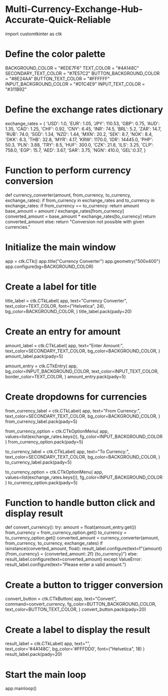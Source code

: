 # Multi-Currency-Exchange-Hub-Accurate-Quick-Reliable
import customtkinter as ctk

# Define the color palette
BACKGROUND_COLOR = "#EDE7F6"
TEXT_COLOR = "#4A148C"
SECONDARY_TEXT_COLOR = "#7E57C2"
BUTTON_BACKGROUND_COLOR = "#8E24AA"
BUTTON_TEXT_COLOR = "#FFFFFF"
INPUT_BACKGROUND_COLOR = "#D1C4E9"
INPUT_TEXT_COLOR = "#311B92"

# Define the exchange rates dictionary
exchange_rates = {
    'USD': 1.0,
    'EUR': 1.05,
    'JPY': 110.53,
    'GBP': 0.75,
    'AUD': 1.35,
    'CAD': 1.25,
    'CHF': 0.92,
    'CNY': 6.45,
    'INR': 74.5,
    'BRL': 5.2,
    'ZAR': 14.7,
    'RUB': 74.0,
    'SGD': 1.34,
    'NZD': 1.44,
    'MXN': 20.2,
    'SEK': 8.7,
    'NOK': 8.4,
    'DKK': 6.3,
    'THB': 32.8,
    'MYR': 4.17,
    'KRW': 1170.0,
    'IDR': 14445.0,
    'PHP': 50.3,
    'PLN': 3.88,
    'TRY': 8.5,
    'HUF': 300.0,
    'CZK': 21.8,
    'ILS': 3.25,
    'CLP': 758.0,
    'EGP': 15.7,
    'AED': 3.67,
    'SAR': 3.75,
    'NGN': 410.0,
    'GEL':0.37,
}

# Function to perform currency conversion
def currency_converter(amount, from_currency, to_currency, exchange_rates):
    if from_currency in exchange_rates and to_currency in exchange_rates:
        if from_currency == to_currency:
            return amount
        base_amount = amount / exchange_rates[from_currency]
        converted_amount = base_amount * exchange_rates[to_currency]
        return converted_amount
    else:
        return "Conversion not possible with given currencies."

# Initialize the main window
app = ctk.CTk()
app.title("Currency Converter")
app.geometry("500x400")
app.configure(bg=BACKGROUND_COLOR)

# Create a label for title
title_label = ctk.CTkLabel(
    app,
    text="Currency Converter",
    text_color=TEXT_COLOR,
    font=("Helvetica", 24),
    bg_color=BACKGROUND_COLOR,
)
title_label.pack(pady=20)

# Create an entry for amount
amount_label = ctk.CTkLabel(
    app,
    text="Enter Amount:",
    text_color=SECONDARY_TEXT_COLOR,
    bg_color=BACKGROUND_COLOR,
)
amount_label.pack(pady=5)

amount_entry = ctk.CTkEntry(
    app,
    bg_color=INPUT_BACKGROUND_COLOR,
    text_color=INPUT_TEXT_COLOR,
    border_color=TEXT_COLOR,
)
amount_entry.pack(pady=5)

# Create dropdowns for currencies
from_currency_label = ctk.CTkLabel(
    app,
    text="From Currency:",
    text_color=SECONDARY_TEXT_COLOR,
    bg_color=BACKGROUND_COLOR,
)
from_currency_label.pack(pady=5)

from_currency_option = ctk.CTkOptionMenu(
    app, values=list(exchange_rates.keys()), fg_color=INPUT_BACKGROUND_COLOR
)
from_currency_option.pack(pady=5)

to_currency_label = ctk.CTkLabel(
    app,
    text="To Currency:",
    text_color=SECONDARY_TEXT_COLOR,
    bg_color=BACKGROUND_COLOR,
)
to_currency_label.pack(pady=5)

to_currency_option = ctk.CTkOptionMenu(
    app, values=list(exchange_rates.keys()), fg_color=INPUT_BACKGROUND_COLOR
)
to_currency_option.pack(pady=5)

# Function to handle button click and display result
def convert_currency():
    try:
        amount = float(amount_entry.get())
        from_currency = from_currency_option.get()
        to_currency = to_currency_option.get()
        converted_amount = currency_converter(amount, from_currency, to_currency, exchange_rates)
        if isinstance(converted_amount, float):
            result_label.configure(text=f"{amount} {from_currency} = {converted_amount:.2f} {to_currency}")
        else:
            result_label.configure(text=converted_amount)
    except ValueError:
        result_label.configure(text="Please enter a valid amount.")

# Create a button to trigger conversion
convert_button = ctk.CTkButton(
    app,
    text="Convert",
    command=convert_currency,
    fg_color=BUTTON_BACKGROUND_COLOR,
    text_color=BUTTON_TEXT_COLOR,
)
convert_button.pack(pady=20)

# Create a label to display the result
result_label = ctk.CTkLabel(
    app,
    text="",  
    text_color='#4A148C',
    bg_color='#FFFDD0',
    font=("Helvetica", 18)
)
result_label.pack(pady=20)

# Start the main loop
app.mainloop()
